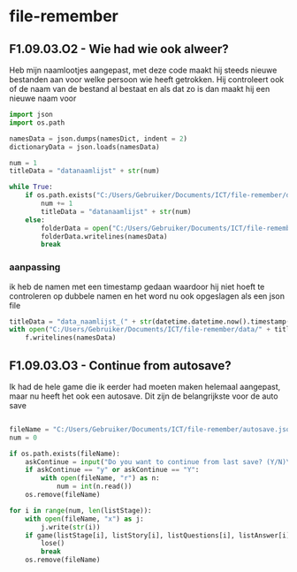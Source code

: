 # file-remember
## F1.09.03.O2 - Wie had wie ook alweer?
Heb mijn naamlootjes aangepast, met deze code maakt hij steeds nieuwe bestanden aan voor welke persoon wie heeft getrokken.
Hij controleert ook of de naam van de bestand al bestaat en als dat zo is dan maakt hij een nieuwe naam voor
``` python
import json
import os.path

namesData = json.dumps(namesDict, indent = 2)
dictionaryData = json.loads(namesData)

num = 1
titleData = "datanaamlijst" + str(num)

while True:
    if os.path.exists("C:/Users/Gebruiker/Documents/ICT/file-remember/data/" + titleData):
        num += 1
        titleData = "datanaamlijst" + str(num)
    else:
        folderData = open("C:/Users/Gebruiker/Documents/ICT/file-remember/data/" + titleData,"x")
        folderData.writelines(namesData)
        break
```
### aanpassing
ik heb de namen met een timestamp gedaan waardoor hij niet hoeft te controleren op dubbele namen en het word nu ook opgeslagen als een json file
``` python
titleData = "data_naamlijst_(" + str(datetime.datetime.now().timestamp()) + ").json"
with open("C:/Users/Gebruiker/Documents/ICT/file-remember/data/" + titleData,"x") as f:
    f.writelines(namesData)
```
## F1.09.03.O3 - Continue from autosave?
Ik had de hele game die ik eerder had moeten maken helemaal aangepast, maar nu heeft het ook een autosave.
Dit zijn de belangrijkste voor de auto save
``` python

fileName = "C:/Users/Gebruiker/Documents/ICT/file-remember/autosave.json"
num = 0

if os.path.exists(fileName):    
    askContinue = input("Do you want to continue from last save? (Y/N)\n")
    if askContinue == "y" or askContinue == "Y":
        with open(fileName, "r") as n:
            num = int(n.read())
    os.remove(fileName)

for i in range(num, len(listStage)):
    with open(fileName, "x") as j:
        j.write(str(i))
    if game(listStage[i], listStory[i], listQuestions[i], listAnswer[i], listFailure[i]) == False:
        lose()
        break
    os.remove(fileName)
```
